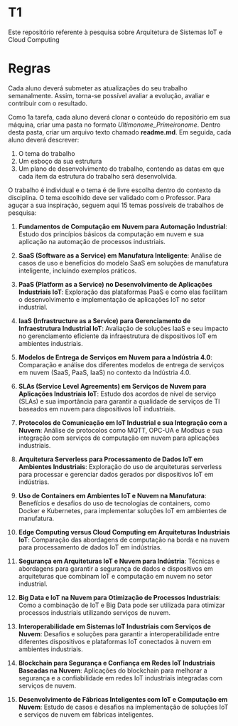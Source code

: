 # T1
Este repositório referente à pesquisa sobre Arquitetura de Sistemas IoT e Cloud Computing

# Regras
Cada aluno deverá submeter as atualizações do seu trabalho semanalmente. Assim, torna-se possível avaliar a evolução, avaliar e contribuir com o resultado.

Como 1a tarefa, cada aluno deverá clonar o conteúdo do repositório em sua máquina, criar uma pasta no  formato *Ultimonome_Primeironome*. Dentro desta pasta, criar um arquivo texto chamado **readme.md**. Em seguida, cada aluno deverá descrever:

 1. O tema do trabalho
 2. Um esboço da sua estrutura
 3. Um plano de desenvolvimento do trabalho, contendo as datas em que cada item da estrutura do trabalho será desenvolvida.
 

O trabalho é individual e o tema é de livre escolha dentro do contexto da disciplina.  O tema escolhido deve ser validado com o Professor. Para aguçar a sua inspiração, seguem aqui 15 temas possíveis de trabalhos de pesquisa:

1. **Fundamentos de Computação em Nuvem para Automação Industrial**: Estudo dos princípios básicos da computação em nuvem e sua aplicação na automação de processos industriais.

2. **SaaS (Software as a Service) em Manufatura Inteligente**: Análise de casos de uso e benefícios do modelo SaaS em soluções de manufatura inteligente, incluindo exemplos práticos.

3. **PaaS (Platform as a Service) no Desenvolvimento de Aplicações Industriais IoT**: Exploração das plataformas PaaS e como elas facilitam o desenvolvimento e implementação de aplicações IoT no setor industrial.

4. **IaaS (Infrastructure as a Service) para Gerenciamento de Infraestrutura Industrial IoT**: Avaliação de soluções IaaS e seu impacto no gerenciamento eficiente da infraestrutura de dispositivos IoT em ambientes industriais.

5. **Modelos de Entrega de Serviços em Nuvem para a Indústria 4.0**: Comparação e análise dos diferentes modelos de entrega de serviços em nuvem (SaaS, PaaS, IaaS) no contexto da Indústria 4.0.

6. **SLAs (Service Level Agreements) em Serviços de Nuvem para Aplicações Industriais IoT**: Estudo dos acordos de nível de serviço (SLAs) e sua importância para garantir a qualidade de serviços de TI baseados em nuvem para dispositivos IoT industriais.

7. **Protocolos de Comunicação em IoT Industrial e sua Integração com a Nuvem**: Análise de protocolos como MQTT, OPC-UA e Modbus e sua integração com serviços de computação em nuvem para aplicações industriais.

8. **Arquitetura Serverless para Processamento de Dados IoT em Ambientes Industriais**: Exploração do uso de arquiteturas serverless para processar e gerenciar dados gerados por dispositivos IoT em indústrias.

9. **Uso de Containers em Ambientes IoT e Nuvem na Manufatura**: Benefícios e desafios do uso de tecnologias de containers, como Docker e Kubernetes, para implementar soluções IoT em ambientes de manufatura.

10. **Edge Computing versus Cloud Computing em Arquiteturas Industriais IoT**: Comparação das abordagens de computação na borda e na nuvem para processamento de dados IoT em indústrias.

11. **Segurança em Arquiteturas IoT e Nuvem para Indústria**: Técnicas e abordagens para garantir a segurança de dados e dispositivos em arquiteturas que combinam IoT e computação em nuvem no setor industrial.

12. **Big Data e IoT na Nuvem para Otimização de Processos Industriais**: Como a combinação de IoT e Big Data pode ser utilizada para otimizar processos industriais utilizando serviços de nuvem.

13. **Interoperabilidade em Sistemas IoT Industriais com Serviços de Nuvem**: Desafios e soluções para garantir a interoperabilidade entre diferentes dispositivos e plataformas IoT conectados à nuvem em ambientes industriais.

14. **Blockchain para Segurança e Confiança em Redes IoT Industriais Baseadas na Nuvem**: Aplicações do blockchain para melhorar a segurança e a confiabilidade em redes IoT industriais integradas com serviços de nuvem.

15. **Desenvolvimento de Fábricas Inteligentes com IoT e Computação em Nuvem**: Estudo de casos e desafios na implementação de soluções IoT e serviços de nuvem em fábricas inteligentes.
